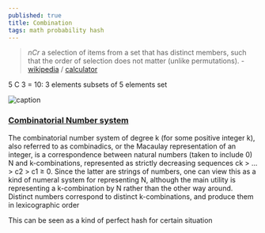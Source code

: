 ```yaml
---
published: true
title: Combination
tags: math probability hash
---
```

> _nCr_ a selection of items from a set that has distinct members, such that the order of selection does not matter (unlike permutations). - [wikipedia](https://en.wikipedia.org/wiki/Combination) / [calculator](https://www.calculatorsoup.com/calculators/discretemathematics/combinations.php)

5 C 3 = 10: 3 elements subsets of 5 elements set

![caption](https://upload.wikimedia.org/wikipedia/commons/thumb/6/65/Combinations_without_repetition%3B_5_choose_3.svg/440px-Combinations_without_repetition%3B_5_choose_3.svg.png)

### [Combinatorial Number system](https://en.wikipedia.org/wiki/Combinatorial_number_system)

The combinatorial number system of degree k (for some positive integer k), also referred to as combinadics, or the Macaulay representation of an integer, is a correspondence between natural numbers (taken to include 0) N and k-combinations, represented as strictly decreasing sequences ck > ... > c2 > c1 ≥ 0. Since the latter are strings of numbers, one can view this as a kind of numeral system for representing N, although the main utility is representing a k-combination by N rather than the other way around. Distinct numbers correspond to distinct k-combinations, and produce them in lexicographic order

This can be seen as a kind of perfect hash for certain situation